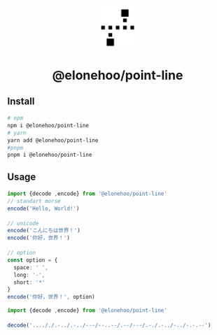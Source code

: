 <div align="center">
  <img src="./public/logo.svg" width="100px" height="100px" />
</div>

<h1 align="center">@elonehoo/point-line</h1>

## Install

```bash
# npm
npm i @elonehoo/point-line
# yarn
yarn add @elonehoo/point-line
#pnpm
pnpm i @elonehoo/point-line
```

## Usage

```typescript
import {decode ,encode} from '@elonehoo/point-line'
// standart morse
encode('Hello, World!')

// unicode
encode('こんにちは世界！')
encode('你好，世界！')

// option
const option = {
  space: ' ',
  long: '-',
  short: '*'
}
encode('你好，世界！', option)
```

```typescript
import {decode ,encode} from '@elonehoo/point-line'

decode('...././.-../.-../---/--..--/.--/---/.-./.-../-../-.-.--')
```
